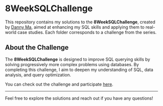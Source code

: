 # 8WeekSQLChallenge

This repository contains my solutions to the **8WeekSQLChallenge**, created by [Danny Ma](https://twitter.com/dannyma21), aimed at enhancing my SQL skills and applying them to real-world case studies. Each folder corresponds to a challenge from the series.

## About the Challenge

The **8WeekSQLChallenge** is designed to improve SQL querying skills by solving progressively more complex problems using databases. By completing this challenge, I aim to deepen my understanding of SQL, data analysis, and query optimization.

You can check out the challenge and participate [here](https://8weeksqlchallenge.com/).

---

Feel free to explore the solutions and reach out if you have any questions!
